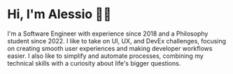 # Hi, I'm Alessio 👋🏻

I'm a Software Engineer with experience since 2018 and a Philosophy student since 2022. I like to take on UI, UX, and DevEx challenges, focusing on creating smooth user experiences and making developer workflows easier. I also like to simplify and automate processes, combining my technical skills with a curiosity about life's bigger questions.
